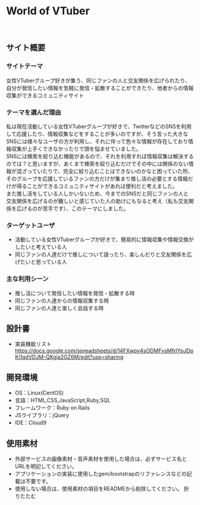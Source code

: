 # World of VTuber
​
## サイト概要
### サイトテーマ

女性VTuberグループ好きが集う、同じファンの人と交友関係を広げられたり、自分が発信したい情報を気軽に発信・拡散することができたり、他者からの情報収集ができるコミュニティサイト
​
### テーマを選んだ理由

私は現在活動している女性VTuberグループが好きで、TwitterなどのSNSを利用して応援したり、情報収集などをすることが多いのですが、そう言った大きなSNSには様々なユーザの方が利用し、それに伴って色々な情報が存在しており情報収集が上手くできなかったりで頭を悩ませていました。<br>
SNSには検索を絞り込む機能があるので、それを利用すれば情報収集は解決するのでは？と思いますが、あくまで検索を絞り込むだけでその中には関係のない情報が混ざっていたりで、完全に絞り込むことはできないのかなと困っていた所、そのグループを応援しているファンの方だけが集まり推し活の必要とする情報だけが得ることができるコミュニティサイトがあれば便利だと考えました。<br>
また推し活をしている人しかいないため、今までのSNSだと同じファンの人と交友関係を広げるのが難しいと感じていた人の助けにもなると考え（私も交友関係を広げるのが苦手です）、このテーマにしました。

### ターゲットユーザ

- 活動している女性VTuberグループが好きで、簡易的に情報収集や情報交換がしたいと考えている人
- 同じファンの人達だけで推しについて語ったり、楽しんだりと交友関係を広げたいと思っている人
​
### 主な利用シーン
- 推し活について発信したい情報を発信・拡散する時
- 同じファンの人達からの情報収集する時
- 同じファンの人達と楽しく会話する時
​
## 設計書
- 実装機能リスト
https://docs.google.com/spreadsheets/d/14FXwpv4sODMFvsMfrlYpJDpKi1qdVDJM-QKgia2GZ6M/edit?usp=sharing
​
## 開発環境
- OS：Linux(CentOS)
- 言語：HTML,CSS,JavaScript,Ruby,SQL
- フレームワーク：Ruby on Rails
- JSライブラリ：jQuery
- IDE：Cloud9
​
## 使用素材
- 外部サービスの画像素材・音声素材を使用した場合は、必ずサービス名とURLを明記してください。
- アプリケーションの実装に使用したgem/bootstrapのリファレンスなどの記載は不要です。
- 使用しない場合は、使用素材の項目をREADMEから削除してください。
折りたたむ